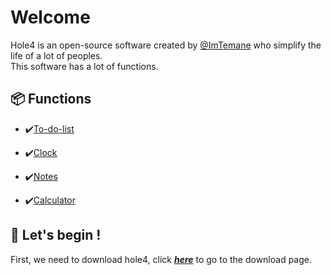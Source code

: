 # Welcome

Hole4 is an open-source software created by [@ImTemane](https://github.com/ImTemane) who simplify the life of a lot of peoples.  
This software has a lot of functions.  

## 📦 Functions

- ✔️[To-do-list](functions/#to-do-list)

- ✔️[Clock](functions/#clock)

- ✔️[Notes](functions/#notes)

- ✔️[Calculator](functions/#calculator)

## 🏃 Let's begin !

First, we need to download hole4, click ***[here](download)*** to go to the download page.
